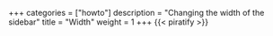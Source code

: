 +++
categories = ["howto"]
description = "Changing the width of the sidebar"
title = "Width"
weight = 1
+++
{{< piratify >}}